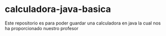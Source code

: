 # calculadora-java-basica
Este repositorio es para poder guardar una calculadora en java la cual nos ha proporcionado nuestro profesor
